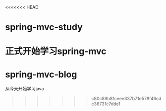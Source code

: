 <<<<<<< HEAD
# spring-mvc-study
正式开始学习spring-mvc
=======
# spring-mvc-blog
从今天开始学习java
>>>>>>> c80c89b81ceee337b71e578f46cdc36731c7dde1
